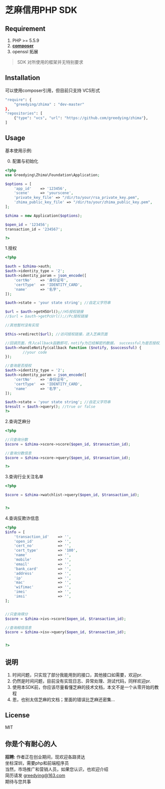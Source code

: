 <h1>芝麻信用PHP SDK</h1>


## Requirement

1. PHP >= 5.5.9
2. **[composer](https://getcomposer.org/)**
3. openssl 拓展

> SDK 对所使用的框架并无特别要求

## Installation

可以使用composer引用，但目前只支持 VCS形式

```bash
"require": {
	"greedying/zhima" : "dev-master"
},
"repositories": [
	{"type": "vcs", "url": "https://github.com/greedying/zhima"},
]
```


## Usage

基本使用示例:

0. 配置与初始化

```php
<?php
use Greedying\Zhima\Foundation\Application;

$options = [
	'app_id'    => '123456',
	'scene'     => 'yourscene',
	'private_key_file' => "/dir/to/your/rsa_private_key.pem",
	'zhima_public_key_file' => "/dir/to/your/zhima_public_key.pem",
];

$zhima = new Application($options);

$open_id = '123456';
transaction_id = '234567';

?>

````


1.授权

```php
<?php

$auth = $zhima->auth;
$auth->identity_type = '2';
$auth->identity_param = json_encode([
	'certNo'    => '身份证号',
	'certType'  => 'IDENTITY_CARD',
	'name'      => '名字',
]);

$auth->state = 'your state string'; //自定义字符串

$url = $auth->getH5Url();//H5授权链接
//$url = $auth->getPcUrl();//Pc授权链接

//其他暂时没有实现

$this->redirect($url); //访问授权链接，进入芝麻页面

//回调页面，传入callback函数即可，notify为已经解密的数据， successful为是否授权成功
$auth->handleNotify(callback function ($notify, $successful) {
		//your code
});

//查询是否授权
$auth->identity_type = '2';
$auth->identity_param = json_encode([
	'certNo'    => '身份证号',
	'certType'  => 'IDENTITY_CARD',
	'name'      => '名字',
]);

$auth->state = 'your state string'; //自定义字符串
$result = $auth->query(); //true or false
?>
`````

2.查询芝麻分

```php
<?php

//只查询分数
$score = $zhima->score->score($open_id, $transaction_id); 

//查询分数信息
$score = $zhima->score->query($open_id, $transaction_id); 

?>
`````

3.查询行业关注名单

```php
<?php

$score = $zhima->watchlist->query($open_id, $transaction_id); 


?>
`````

4.查询反欺诈信息

```php
<?php
$info = [
	'transaction_id'    => '',
	'open_id'           => '',
	'cert_no'           => '',
	'cert_type'         => '100',
	'name'              => '',
	'mobile'            => '',
	'email'             => '',
	'bank_card'         => '',
	'address'           => '',
	'ip'                => '',
	'mac'               => '',
	'wifimac'           => '',
	'imei'              => '',
	'imsi'              => '',
];


//只查询得分
$score = $zhima->ivs->score($open_id, $transaction_id); 

//查询相信信息
$score = $zhima->isv->query($open_id, $transaction_id); 


?>
`````


## 说明

1. 时间问题，只实现了部分我能用到的接口，其他接口如需要，欢迎pr.
2. 仍然是时间问题，目前没有实现日志、异常处理、测试代码，同样欢迎pr.
3. 使用本SDK前，你应该尽量看懂芝麻的技术文档，本文不是一个从零开始的教程
4. 恩，也别太信芝麻的文档；里面的错误比芝麻还密集...


## License
MIT

## 你是个有耐心的人
**招聘:** 
作者正在创业期间，现欢迎各路贤达     
坐标深圳，需要php和前端程序员   
当然，市场推广和营销人员，如果您认识，也欢迎介绍     
简历请发 greedying@163.com    
期待与您共事   
